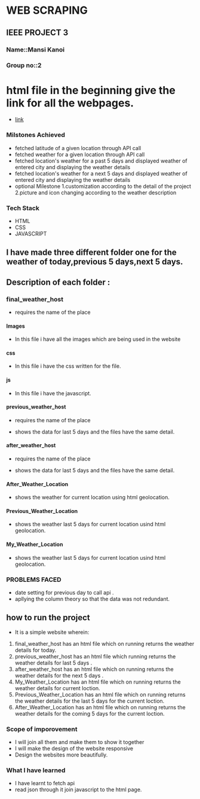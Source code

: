 # WEB SCRAPING

## IEEE PROJECT 3

### Name::**Mansi Kanoi**

### Group no::2

# html file in the beginning give the link for all the webpages.

- [link](https://mansikanoi.github.io/WEATHER_APP/)

### Milstones Achieved

- fetched latitude of a given location through API call
- fetched weather for a given location through API call
- fetched location's weather for a past 5 days and displayed weather of entered city and displaying the weather details
- fetched location's weather for a next 5 days and displayed weather of entered city and displaying the weather details
- optional Milestone
  1.customization according to the detail of the project
  2.picture and icon changing according to the weather description

### Tech Stack

- HTML
- CSS
- JAVASCRIPT

## I have made three different folder one for the weather of today,previous 5 days,next 5 days.

## Description of each folder :

### final_weather_host

- requires the name of the place

#### Images

- In this file i have all the images which are being used in the website

#### css

- In this file i have the css written for the file.

#### js

- In this file i have the javascript.

#### previous_weather_host

- requires the name of the place

- shows the data for last 5 days and the files have the same detail.

#### after_weather_host

- requires the name of the place

- shows the data for last 5 days and the files have the same detail.

#### After_Weather_Location

- shows the weather for current location using html geolocation.

#### Previous_Weather_Location

- shows the weather last 5 days for current location usind html geolocation.

#### My_Weather_Location

- shows the weather last 5 days for current location usind html geolocation.

### PROBLEMS FACED

- date setting for previous day to call api .
- apllying the column theory so that the data was not redundant.

## how to run the project

- It is a simple website wherein:

1.  final_weather_host has an html file which on running returns the weather details for today.
2.  previous_weather_host has an html file which running returns the weather details for last 5 days .
3.  after_weather_host has an html file which on running returns the weather details for the next 5 days .
4.  My_Weather_Location has an html file which on running returns the weather details for current loction.
5.  Previous_Weather_Location has an html file which on running returns the weather details for the last 5 days for the
    current loction.
6.  After_Weather_Location has an html file which on running returns the weather details for the coming 5 days for the
    current loction.

### Scope of imporovement

- I will join all them and make them to show it together
- I will make the design of the website responsive
- Design the websites more beautifully.

### What I have learned

- I have learnt to fetch api
- read json through it join javascript to the html page.
